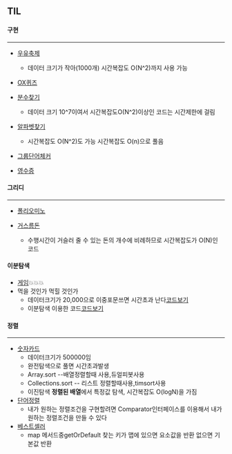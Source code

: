 ## TIL

#### 구현
***
* [우유축제](https://github.com/MingGi-Jung/Algorithm/edit/main/%EB%B0%B1%EC%A4%80/%EA%B5%AC%ED%98%84/14720-%EC%9A%B0%EC%9C%A0%EC%B6%95%EC%A0%9C.java)
  - 데이터 크기가 작아(1000개) 시간복잡도 O(N^2)까지 사용 가능
* [OX퀴즈](https://github.com/Jung-MinGi/TIL/blob/main/%EB%B0%B1%EC%A4%80/%EA%B5%AC%ED%98%84/8958-OX%ED%80%B4%EC%A6%88.java)

* [분수찾기](https://github.com/MingGi-Jung/Algorithm/blob/main/%EB%B0%B1%EC%A4%80/%EA%B5%AC%ED%98%84/1193-%EB%B6%84%EC%88%98%EC%B0%BE%EA%B8%B0.java)
  - 데이터 크기 10^7이여서 시간복잡도O(N^2)이상인 코드는 시간제한에 걸림
* [알파벳찾기](https://github.com/Jung-MinGi/TIL/blob/main/%EB%B0%B1%EC%A4%80/%EA%B5%AC%ED%98%84/10809-%EC%95%8C%ED%8C%8C%EB%B2%B3%20%EC%B0%BE%EA%B8%B0.java)
  * 시간복잡도 O(N^2)도 가능 시간복잡도 O(n)으로 풀음
* [그룹단어체커](https://github.com/Jung-MinGi/TIL/blob/main/%EB%B0%B1%EC%A4%80/%EA%B5%AC%ED%98%84/1316-%EA%B7%B8%EB%A3%B9%EB%8B%A8%EC%96%B4%EC%B2%B4%EC%BB%A4.java)
* [영수증](https://github.com/Jung-MinGi/TIL/blob/main/%EB%B0%B1%EC%A4%80/%EA%B5%AC%ED%98%84/25304-%EC%98%81%EC%88%98%EC%A6%9D.java)
#### 그리디
***
* [폴리오미노](https://github.com/Jung-MinGi/TIL/blob/main/%EB%B0%B1%EC%A4%80/%EA%B7%B8%EB%A6%AC%EB%94%94/1343-%ED%8F%B4%EB%A6%AC%EC%98%A4%EB%AF%B8%EB%85%B8.java)

* [거스름돈](https://github.com/MingGi-Jung/Algorithm/blob/main/%EB%B0%B1%EC%A4%80/%EA%B7%B8%EB%A6%AC%EB%94%94/5585-%EA%B1%B0%EC%8A%A4%EB%A6%84%EB%8F%88.java)
  - 수행시간이 거슬러 줄 수 있는 돈의 개수에 비례하므로 시간복잡도가 O(N)인 코드 
#### 이분탐색
* [게임]()💥💥💥
* 먹을 것인가 먹힐 것인가
  * 데이터크기가 20,000으로 이중포문쓰면 시간초과 난다[코드보기](https://github.com/Jung-MinGi/TIL/blob/b311a94e75a6c592af90831d2244b0dba198db8f/%EB%B0%B1%EC%A4%80/%EC%9D%B4%EB%B6%84%ED%83%90%EC%83%89/7795-%EB%A8%B9%EC%9D%84%20%EA%B2%83%EC%9D%B8%EA%B0%80%20%EB%A8%B9%ED%9E%90%20%EA%B2%83%EC%9D%B8%EA%B0%80.java#L30)
  * 이분탐색 이용한 코드[코드보기](https://github.com/Jung-MinGi/TIL/blob/5a167a3cfb3c00893ccc14e87ceed472f413f6d5/%EB%B0%B1%EC%A4%80/%EC%9D%B4%EB%B6%84%ED%83%90%EC%83%89/7795-%EB%A8%B9%EC%9D%84%20%EA%B2%83%EC%9D%B8%EA%B0%80%20%EB%A8%B9%ED%9E%90%20%EA%B2%83%EC%9D%B8%EA%B0%80.java#L66)
#### 정렬
***
* [숫자카드](https://github.com/MingGi-Jung/Algorithm/blob/main/%EB%B0%B1%EC%A4%80/%EC%A0%95%EB%A0%AC/10815-%EC%88%AB%EC%9E%90%20%EC%B9%B4%EB%93%9C.java)
  - 데이터크기가 500000임
  - 완전탐색으로 풀면 시간초과발생
  - Array.sort --배열정렬할때 사용,듀얼피봇사용
  - Collections.sort -- 리스트 정렬할때사용,timsort사용
  - 이진탐색 **정렬된 배열**에서 특정값 탐색, 시간복잡도 O(logN)을 가짐
* [단어정렬](https://github.com/Jung-MinGi/TIL/blob/main/%EB%B0%B1%EC%A4%80/%EC%A0%95%EB%A0%AC/1181-%EB%8B%A8%EC%96%B4%20%EC%A0%95%EB%A0%AC.java)
  * 내가 원하는 정렬조건을 구현할려면 
Comparator인터페이스를 이용해서 내가 원하는 정렬조건을 만들 수 있다
* [베스트셀러](https://github.com/Jung-MinGi/TIL/blob/main/%EB%B0%B1%EC%A4%80/%EC%A0%95%EB%A0%AC/1302-%EB%B2%A0%EC%8A%A4%ED%8A%B8%EC%85%80%EB%9F%AC.java)
  * map 메서드중getOrDefault 
찾는 키가 맵에 있으면 요소값을 반환 없으면 기본값 반환

  
